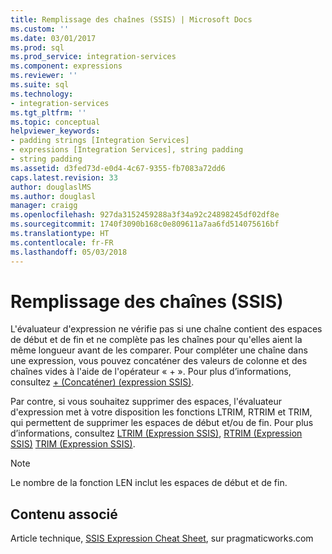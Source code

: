 ```yaml
---
title: Remplissage des chaînes (SSIS) | Microsoft Docs
ms.custom: ''
ms.date: 03/01/2017
ms.prod: sql
ms.prod_service: integration-services
ms.component: expressions
ms.reviewer: ''
ms.suite: sql
ms.technology:
- integration-services
ms.tgt_pltfrm: ''
ms.topic: conceptual
helpviewer_keywords:
- padding strings [Integration Services]
- expressions [Integration Services], string padding
- string padding
ms.assetid: d3fed73d-e0d4-4c67-9355-fb7083a72dd6
caps.latest.revision: 33
author: douglaslMS
ms.author: douglasl
manager: craigg
ms.openlocfilehash: 927da3152459288a3f34a92c24898245df02df8e
ms.sourcegitcommit: 1740f3090b168c0e809611a7aa6fd514075616bf
ms.translationtype: HT
ms.contentlocale: fr-FR
ms.lasthandoff: 05/03/2018
---
```

# <a name="string-padding-ssis"></a>Remplissage des chaînes (SSIS)
  L'évaluateur d'expression ne vérifie pas si une chaîne contient des espaces de début et de fin et ne complète pas les chaînes pour qu'elles aient la même longueur avant de les comparer. Pour compléter une chaîne dans une expression, vous pouvez concaténer des valeurs de colonne et des chaînes vides à l'aide de l'opérateur « + ». Pour plus d’informations, consultez [+ &#40;Concaténer&#41; &#40;expression SSIS&#41;](../../integration-services/expressions/concatenate-ssis-expression.md).  
  
 Par contre, si vous souhaitez supprimer des espaces, l'évaluateur d'expression met à votre disposition les fonctions LTRIM, RTRIM et TRIM, qui permettent de supprimer les espaces de début et/ou de fin. Pour plus d’informations, consultez [LTRIM &#40;Expression SSIS&#41;](../../integration-services/expressions/ltrim-ssis-expression.md), [RTRIM &#40;Expression SSIS&#41;](../../integration-services/expressions/rtrim-ssis-expression.md) [TRIM &#40;Expression SSIS&#41;](../../integration-services/expressions/trim-ssis-expression.md).  
  
> [!NOTE]  
>  Le nombre de la fonction LEN inclut les espaces de début et de fin.  
  
## <a name="related-content"></a>Contenu associé  
 Article technique, [SSIS Expression Cheat Sheet](http://go.microsoft.com/fwlink/?LinkId=746575), sur pragmaticworks.com  
  
  
